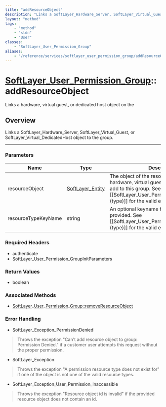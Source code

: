```yaml
---
title: "addResourceObject"
description: "Links a SoftLayer_Hardware_Server, SoftLayer_Virtual_Guest, or SoftLayer_Virtual_DedicatedHost object to the group."
layout: "method"
tags:
    - "method"
    - "sldn"
    - "User"
classes:
    - "SoftLayer_User_Permission_Group"
aliases:
    - "/reference/services/softlayer_user_permission_group/addResourceObject"
---
```

# [SoftLayer_User_Permission_Group](/reference/services/SoftLayer_User_Permission_Group)::addResourceObject


Links a hardware, virtual guest, or dedicated host object on the


## Overview 
Links a SoftLayer_Hardware_Server, SoftLayer_Virtual_Guest, or SoftLayer_Virtual_DedicatedHost object to the group. 

-----

### Parameters 
|Name | Type | Description |
| --- | --- | --- |
|resourceObject| <a href='/reference/datatypes/SoftLayer_Entity'>SoftLayer_Entity </a>| The object of the resource record (typically hardware, virtual guest, or dedicated host) to add to this group.  See [[SoftLayer_User_Permission_Resource_Type (type)]] for the valid entities for this request.|
|resourceTypeKeyName| string| An optional keyname for the type of resource provided.  See [[SoftLayer_User_Permission_Resource_Type (type)]] for the valid entities for this request.|


### Required Headers
* authenticate
* SoftLayer_User_Permission_GroupInitParameters


### Return Values
* boolean


### Associated Methods

*  [SoftLayer_User_Permission_Group::removeResourceObject](/reference/services/SoftLayer_User_Permission_Group/removeResourceObject )



### Error Handling

* SoftLayer_Exception_PermissionDenied 

> Throws the exception "Can't add resource object to group: Permission Denied." if a customer user attempts this request without the proper permission. 

* SoftLayer_Exception 

> Throws the exception "A permission resource type does not exist for" if one of the object is not one of the valid resource types. 

* SoftLayer_Exception_User_Permission_Inaccessible 

> Throws the exception "Resource object id is invalid" if the provided resource object does not contain an id. 



